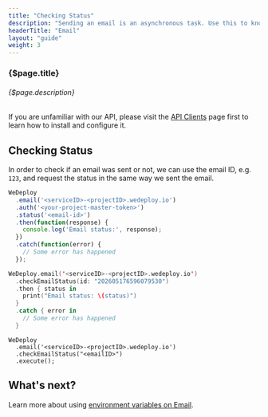 ```yaml
---
title: "Checking Status"
description: "Sending an email is an asynchronous task. Use this to know if an email was sent or not."
headerTitle: "Email"
layout: "guide"
weight: 3
---
```


### {$page.title}

###### {$page.description}

<aside>

If you are unfamiliar with our API, please visit the [API Clients](/docs/intro/api-clients/) page first to learn how to install and configure it.

</aside>

<article id="1">

## Checking Status

In order to check if an email was sent or not, we can use the email ID, e.g. `123`, and request the status in the same way we sent the email.

```javascript
WeDeploy
  .email('<serviceID>-<projectID>.wedeploy.io')
  .auth('<your-project-master-token>')
  .status('<email-id>')
  .then(function(response) {
    console.log('Email status:', response);
  })
  .catch(function(error) {
    // Some error has happened
  });
```
```swift
WeDeploy.email('<serviceID>-<projectID>.wedeploy.io')
  .checkEmailStatus(id: "202605176596079530")
  .then { status in
    print("Email status: \(status)")
  }
  .catch { error in
    // Some error has happened
  }
```
```text/x-java
WeDeploy
  .email('<serviceID>-<projectID>.wedeploy.io')
  .checkEmailStatus("<emailID>")
  .execute();
```

</article>

## What's next?

Learn more about using [environment variables on Email](/docs/email/environment-variables/).
